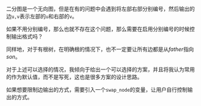 二分图是一个无向图，但是在有的问题中会遇到将左部右部分别编号，然后输出的边`u,v`表示左部的`u`和右部的`v`。

如果不用分别编号，那么也就不存在这个问题，那么需要在启用分别编号的时候控制输出格式吗？

同样地，对于有根树，在明确根的情况下，也不一定要让所有边都是从$father$指向$son$。

对于上述可以选择的情况，我倾向于给出一个可以选择的方案，并且将我认为常用的作为默认值，而不是写死，这也是很多方案的设计思路。

如果想要限制边输出的方式，需要引入一个`swap_node`的变量，让用户自行控制输出的方式。


